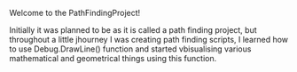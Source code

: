 Welcome to the PathFindingProject!

Initially it was planned to be as it is called a path finding project, but throughout a little jhourney I was creating path finding scripts, I learned how to use Debug.DrawLine() function and started vbisualising various mathematical and geometrical things using this function.
